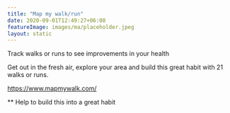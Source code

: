 ```yaml
---
title: "Map my walk/run"
date: 2020-09-01T12:49:27+06:00
featureImage: images/ma/placeholder.jpeg
layout: static
---
```


Track walks or runs to see improvements in your health

Get out in the fresh air, explore your area and build this great habit with 21 walks or runs.



https://www.mapmywalk.com/

** Help to build this into a great habit









